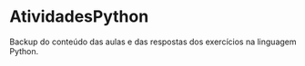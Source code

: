 # AtividadesPython
Backup do conteúdo das aulas e das respostas dos exercícios na linguagem Python.
